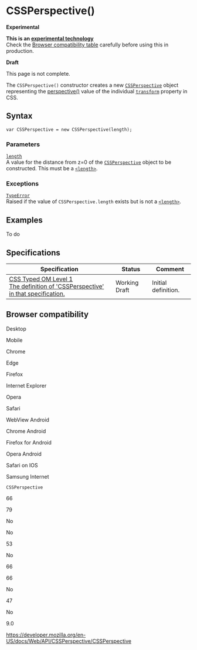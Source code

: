 # CSSPerspective()

**Experimental**

**This is an [experimental technology](https://developer.mozilla.org/en-US/docs/MDN/Guidelines/Conventions_definitions#experimental)**  
Check the [Browser compatibility table](#browser_compatibility) carefully before using this in production.

**Draft**

This page is not complete.

The `CSSPerspective()` constructor creates a new [`CSSPerspective`](../cssperspective) object representing the [perspective()](<https://developer.mozilla.org/en-US/docs/Web/CSS/transform-function/perspective()>) value of the individual [`transform`](https://developer.mozilla.org/en-US/docs/Web/CSS/transform) property in CSS.

## Syntax

    var CSSPerspective = new CSSPerspective(length);

### Parameters

[`length`](length)  
A value for the distance from z=0 of the [`CSSPerspective`](../cssperspective) object to be constructed. This must be a [`<length>`](https://developer.mozilla.org/en-US/docs/Web/CSS/length).

### Exceptions

[`TypeError`](https://developer.mozilla.org/en-US/docs/Web/JavaScript/Reference/Global_Objects/TypeError)  
Raised if the value of `CSSPerspective.length` exists but is not a [`<length>`](https://developer.mozilla.org/en-US/docs/Web/CSS/length).

## Examples

To do

## Specifications

<table><thead><tr class="header"><th>Specification</th><th>Status</th><th>Comment</th></tr></thead><tbody><tr class="odd"><td><a href="https://drafts.css-houdini.org/css-typed-om-1/#cssperspective">CSS Typed OM Level 1<br />
<span class="small">The definition of 'CSSPerspective' in that specification.</span></a></td><td><span class="spec-wd">Working Draft</span></td><td>Initial definition.</td></tr></tbody></table>

## Browser compatibility

Desktop

Mobile

Chrome

Edge

Firefox

Internet Explorer

Opera

Safari

WebView Android

Chrome Android

Firefox for Android

Opera Android

Safari on IOS

Samsung Internet

`CSSPerspective`

66

79

No

No

53

No

66

66

No

47

No

9.0

<a href="https://developer.mozilla.org/en-US/docs/Web/API/CSSPerspective/CSSPerspective" class="_attribution-link">https://developer.mozilla.org/en-US/docs/Web/API/CSSPerspective/CSSPerspective</a>
